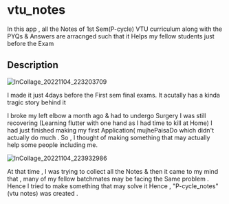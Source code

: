 # vtu_notes

In this app , all the Notes of 1st Sem(P-cycle) VTU curriculum along with the PYQs & Answers are arracnged such that it Helps my fellow students just before the Exam

## Description

![InCollage_20221104_223203709](https://user-images.githubusercontent.com/116789128/200046238-2ec5b8db-0935-4d11-8e03-45ece61c5540.jpg)

I made it just 4days before the First sem final exams. It acutally has a kinda tragic story behind it 

I broke my left elbow a month ago & had to undergo Surgery 
I was still recovering (Learning flutter with one hand as I had time to kill at Home)
I had just finished making my first Application( mujhePaisaDo which didn't actually do much . So , I thought of making something that may actually help some people including me. 

![InCollage_20221104_223932986](https://user-images.githubusercontent.com/116789128/200046255-c3e0ae5d-9206-4848-8ec1-6c221a018824.jpg)

At that time , I was trying to collect all the Notes & then it came to my mind that , many of my fellow batchmates may be facing the Same problem . Hence I tried to make something that may solve it 
Hence , "P-cycle_notes" (vtu notes) was created .
